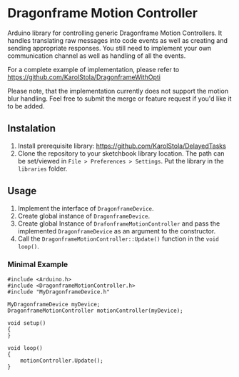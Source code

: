 # Dragonframe Motion Controller
Arduino library for controlling generic Dragonframe Motion Controllers. It handles translating raw messages into code events as well as creating and sending appropriate responses. You still need to implement your own communication channel as well as handling of all the events.

For a complete example of implementation, please refer to https://github.com/KarolStola/DragonframeWithOpti

Please note, that the implementation currently does not support the motion blur handling. Feel free to submit the merge or feature request if you'd like it to be added.

## Instalation
1. Install prerequisite library: https://github.com/KarolStola/DelayedTasks
2. Clone the repository to your sketchbook library location. The path can be set/viewed in ```File > Preferences > Settings```. Put the library in the ```libraries``` folder.

## Usage
1. Implement the interface of ```DragonframeDevice```.
2. Create global instance of ```DragonframeDevice```.
3. Create global Instance of ```DrafonframeMotionController``` and pass the implemented ```DragonframeDevice``` as an argument to the constructor.
4. Call the ```DragonframeMotionController::Update()``` function in the ```void loop()```.

### Minimal Example
```
#include <Arduino.h>
#include <DragonframeMotionController.h>
#include "MyDragonframeDevice.h"

MyDragonframeDevice myDevice;
DragonframeMotionController motionController(myDevice);

void setup()
{
}

void loop()
{
    motionController.Update();
}

```
